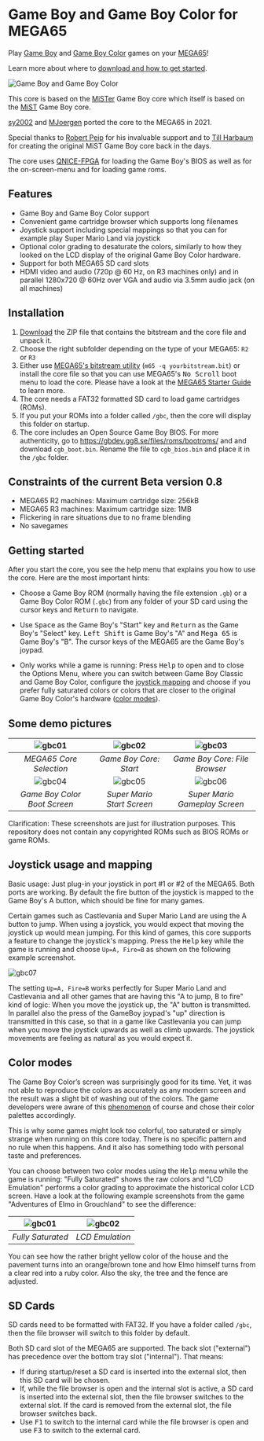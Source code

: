 Game Boy and Game Boy Color for MEGA65
======================================

Play [Game Boy](https://en.wikipedia.org/wiki/Game_Boy) and
[Game Boy Color](https://en.wikipedia.org/wiki/Game_Boy_Color) games on your
[MEGA65](https://mega65.org/)!

Learn more about where to [download and how to get started](#Installation).

![Game Boy and Game Boy Color](doc/gb-and-gbc.jpg)

This core is based on the
[MiSTer](https://github.com/MiSTer-devel/Gameboy_MiSTer) Game Boy core which
itself is based on the
[MiST](https://github.com/mist-devel/gameboy) Game Boy core.

[sy2002](http://www.sy2002.de) and
[MJoergen](https://github.com/MJoergen) ported the core to the MEGA65 in 2021.

Special thanks to [Robert Peip](https://github.com/RobertPeip)
for his invaluable support and to [Till Harbaum](https://github.com/harbaum)
for creating the original MiST Game Boy core back in the days.

The core uses [QNICE-FPGA](https://github.com/sy2002/QNICE-FPGA) for
loading the Game Boy's BIOS as well as for the on-screen-menu and for
loading game roms.

Features
--------

* Game Boy and Game Boy Color support
* Convenient game cartridge browser which supports long filenames
* Joystick support including special mappings so that you can for example play
  Super Mario Land via joystick
* Optional color grading to desaturate the colors, similarly to how they
  looked on the LCD display of the original Game Boy Color hardware.
* Support for both MEGA65 SD card slots
* HDMI video and audio (720p @ 60 Hz, on R3 machines only) and in parallel
  1280x720 @ 60Hz over VGA and audio via 3.5mm audio jack (on all machines)

Installation
------------

1. [Download](https://github.com/sy2002/gbc4mega65/releases/download/V0.8/bitstream-and-core.zip)
   the ZIP file that contains the bitstream and the core file and unpack it.
2. Choose the right subfolder depending on the type of your MEGA65:
   `R2` or `R3`
3. Either use [MEGA65's bitstream utility](https://github.com/MEGA65/mega65-tools)
   (`m65 -q yourbitstream.bit`) or install the core file so that you can use
   MEGA65's <kbd>No Scroll</kbd> boot menu to load the core.
   Please have a look at the
   [MEGA65 Starter Guide](https://files.mega65.org/news/MEGA65-Starter-Guide.pdf)
   to learn more.
4. The core needs a FAT32 formatted SD card to load game cartridges (ROMs).
5. If you put your ROMs into a folder called `/gbc`, then the core will
   display this folder on startup.
6. The core includes an Open Source Game Boy BIOS. For more authenticity,
   go to https://gbdev.gg8.se/files/roms/bootroms/ and and download
   `cgb_boot.bin`. Rename the file to `cgb_bios.bin` and place it in
   the `/gbc` folder.

Constraints of the current Beta version 0.8
--------------------------------------------

* MEGA65 R2 machines: Maximum cartridge size: 256kB
* MEGA65 R3 machines: Maximum cartridge size: 1MB
* Flickering in rare situations due to no frame blending
* No savegames

Getting started
---------------

After you start the core, you see the help menu that explains you how to use
the core. Here are the most important hints:

* Choose a Game Boy ROM (normally having the file extension `.gb`) or a
  Game Boy Color ROM (`.gbc`) from any folder of your SD card using
  the cursor keys and <kbd>Return</kbd> to navigate.
  
* Use <kbd>Space</kbd> as the Game Boy's "Start" key and <kbd>Return</kbd>
  as the Game Boy's "Select" key. <kbd>Left Shift</kbd> is Game Boy's "A"
  and <kbd>Mega 65</kbd> is Game Boy's "B". The cursor keys of the MEGA65
  are the Game Boy's joypad.
  
* Only works while a game is running: Press <kbd>Help</kbd> to open and to
  close the Options Menu, where you can switch between Game Boy Classic and
  Game Boy Color, configure the
  [joystick mapping](#joystick-usage-and-mapping) and choose if you prefer
  fully saturated colors or colors that are closer to the original
  Game Boy Color's hardware ([color modes](#color-modes)).

Some demo pictures
------------------

| ![gbc01](doc/gbc01.jpg)      | ![gbc02](doc/gbc02.jpg)     | ![gbc03](doc/gbc03.jpg)       | 
|:----------------------------:|:---------------------------:|:-----------------------------:| 
| *MEGA65 Core Selection*      | *Game Boy Core: Start*      | *Game Boy Core: File Browser* |
| ![gbc04](doc/gbc04.jpg)      | ![gbc05](doc/gbc05.jpg)     | ![gbc06](doc/gbc06.jpg)       | 
| *Game Boy Color Boot Screen* | *Super Mario Start Screen*  | *Super Mario Gameplay Screen* |

Clarification: These screenshots are just for illustration purposes.
This repository does not contain any copyrighted ROMs
such as BIOS ROMs or game ROMs.

Joystick usage and mapping
--------------------------

Basic usage: Just plug-in your joystick in port #1 or #2 of the MEGA65. Both
ports are working. By default the fire button of the joystick is mapped to the
Game Boy's A button, which should be fine for many games.

Certain games such as Castlevania and Super Mario Land are using the A button
to jump. When using a joystick, you would expect that moving the joystick up
would mean jumping. For this kind of games, this core supports a feature to
change the joystick's mapping. Press the <kbd>Help</kbd> key while the game
is running and choose `Up=A, Fire=B` as shown on the following example
screenshot.

![gbc07](doc/gbc07.jpg)

The setting `Up=A, Fire=B` works perfectly for Super Mario Land and
Castlevania and all other games that are having this "A to jump, B to fire"
kind of logic: When you move the joystick up, the "A" button is
transmitted. In parallel also the press of the GameBoy joypad's
"up" direction is transmitted in this case, so that in a game like
Castlevania you can jump when you move the joystick upwards as
well as climb upwards. The joystick movements are feeling as natural as
you would expect it.

Color modes
-----------

The Game Boy Color’s screen was surprisingly good for its time. Yet, it was
not able to reproduce the colors as accurately as any modern screen and
the result was a slight bit of washing out of the colors. The game developers
were aware of this [phenomenon](https://web.archive.org/web/20210223205311/https://byuu.net/video/color-emulation/)
of course and chose their color palettes accordingly.

This is why some games might look too colorful, too saturated or simply
strange when running on this core today. There is no specific pattern and no
rule when this happens. And it also has something todo with personal taste
and preferences.

You can choose between two color modes using the <kbd>Help</kbd> menu while
the game is running: "Fully Saturated" shows the raw colors and "LCD Emulation"
performs a color grading to approximate the historical color LCD screen. Have
a look at the following example screenshots from the game "Adventures of Elmo
in Grouchland" to see the difference:

| ![gbc01](doc/gbc08.jpg)      | ![gbc02](doc/gbc09.jpg)     |
|:----------------------------:|:---------------------------:|
| *Fully Saturated*            | *LCD Emulation*             |

You can see how the rather bright yellow color of the house and the pavement
turns into an orange/brown tone and how Elmo himself turns from a clear red
into a ruby color. Also the sky, the tree and the fence are adjusted.

SD Cards
--------

SD cards need to be formatted with FAT32. If you have a folder called `/gbc`,
then the file browser will switch to this folder by default.

Both SD card slot of the MEGA65 are supported. The back slot ("external")
has precedence over the bottom tray slot ("internal"). That means:

* If during startup/reset a SD card is inserted into the external slot, then
  this SD card will be chosen.
* If, while the file browser is open and the internal slot is active, a
  SD card is inserted into the external slot, then the file browser switches
  to the external slot. If the card is removed from the external slot, the
  file browser switches back.
* Use <kbd>F1</kbd> to switch to the internal card while the file browser is
  open and use <kbd>F3</kbd> to switch to the external card.
